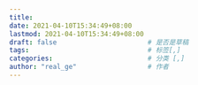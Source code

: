 ```yaml
---
title: 
date: 2021-04-10T15:34:49+08:00
lastmod: 2021-04-10T15:34:49+08:00
draft: false                       # 是否是草稿
tags:                              # 标签[,]
categories:                        # 分类 [,]
author: "real_ge"                  # 作者
---
```

